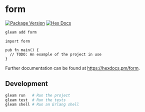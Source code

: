 # form

[![Package Version](https://img.shields.io/hexpm/v/form)](https://hex.pm/packages/form)
[![Hex Docs](https://img.shields.io/badge/hex-docs-ffaff3)](https://hexdocs.pm/form/)

```sh
gleam add form
```
```gleam
import form

pub fn main() {
  // TODO: An example of the project in use
}
```

Further documentation can be found at <https://hexdocs.pm/form>.

## Development

```sh
gleam run   # Run the project
gleam test  # Run the tests
gleam shell # Run an Erlang shell
```
